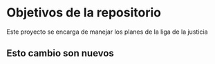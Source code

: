 # Objetivos de la repositorio

Este proyecto se encarga de manejar los planes de la liga de la justicia

## Esto cambio son nuevos
